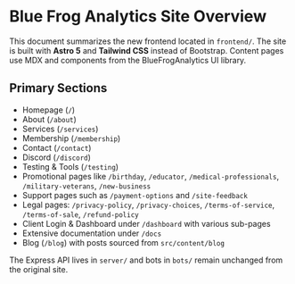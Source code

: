 # Blue Frog Analytics Site Overview

This document summarizes the new frontend located in `frontend/`. The site is built with **Astro 5** and **Tailwind CSS** instead of Bootstrap. Content pages use MDX and components from the BlueFrogAnalytics UI library.

## Primary Sections
- Homepage (`/`)
- About (`/about`)
- Services (`/services`)
- Membership (`/membership`)
- Contact (`/contact`)
- Discord (`/discord`)
- Testing & Tools (`/testing`)
- Promotional pages like `/birthday`, `/educator`, `/medical-professionals`, `/military-veterans`, `/new-business`
- Support pages such as `/payment-options` and `/site-feedback`
- Legal pages: `/privacy-policy`, `/privacy-choices`, `/terms-of-service`, `/terms-of-sale`, `/refund-policy`
- Client Login & Dashboard under `/dashboard` with various sub-pages
- Extensive documentation under `/docs`
- Blog (`/blog`) with posts sourced from `src/content/blog`

The Express API lives in `server/` and bots in `bots/` remain unchanged from the original site.
